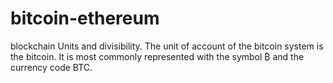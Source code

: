 # bitcoin-ethereum
blockchain
Units and divisibility. The unit of account of the bitcoin system is the bitcoin. It is most commonly represented with the symbol ₿ and the currency code BTC.
